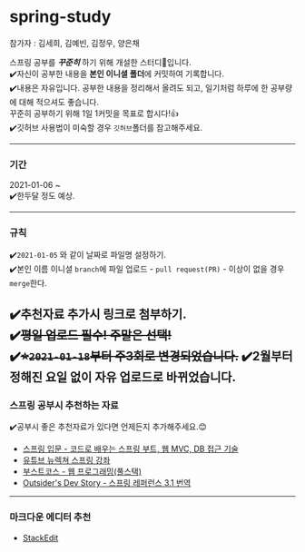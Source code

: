 # spring-study

참가자 : 김세희, 김예빈, 김정우, 양은채

스프링 공부를 ***꾸준히*** 하기 위해 개설한 스터디💯입니다.  
✔️자신이 공부한 내용을 **본인 이니셜 폴더**에 커밋하여 기록합니다.  
✔️내용은 자유입니다. 
  공부한 내용을 정리해서 올려도 되고, 일기처럼 하루에 한 공부량에 대해 적으셔도 좋습니다.   
  꾸준히 공부하기 위해 1일 1커밋을 목표로 합시다!👍  
✔️깃허브 사용법이 미숙할 경우 `깃허브`폴더를 참고해주세요.

-----  

### 기간
2021-01-06 ~   
✔️한두달 정도 예상.

----

### 규칙
✔️`2021-01-05` 와 같이 날짜로 파일명 설정하기.  
✔️본인 이름 이니셜 `branch`에 파일 업로드 - `pull request(PR)` - 이상이 없을 경우 `merge`한다.  

✔️추천자료 추가시 링크로 첨부하기.  
✔️~~평일 업로드 필수! 주말은 선택!~~  
✔️~~⭐`2021-01-18`부터 주3회로 변경되었습니다.~~
✔️2월부터 정해진 요일 없이 자유 업로드로 바뀌었습니다.
----

    
### 스프링 공부시 추천하는 자료
✔️공부시 좋은 추천자료가 있다면 언제든지 추가해주세요.😊
- [스프링 입문 - 코드로 배우는 스프링 부트, 웹 MVC, DB 접근 기술](https://www.inflearn.com/course/%EC%8A%A4%ED%94%84%EB%A7%81-%EC%9E%85%EB%AC%B8-%EC%8A%A4%ED%94%84%EB%A7%81%EB%B6%80%ED%8A%B8#)
- [유튜브 뉴렉쳐 스프링 강좌](https://youtube.com/playlist?list=PLq8wAnVUcTFUHYMzoV2RoFoY2HDTKru3T)
- [부스트코스 - 웹 프로그래밍(풀스택)](https://www.boostcourse.org/web316)
- [Outsider's Dev Story - 스프링 레퍼런스 3.1 번역](https://blog.outsider.ne.kr/tag/spring_reference_documentation)

----

### 마크다운 에디터 추천
- [StackEdit](https://stackedit.io/)
  
